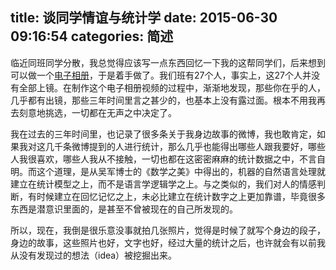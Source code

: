 title: 谈同学情谊与统计学
date: 2015-06-30 09:16:54
categories: 简述
  --- 


临近同班同学分散，我总觉得应该写一点东西回忆一下我的这帮同学们，后来想到可以做一个[电子相册](http://hktkdy.com/2015/05/29/201505/0515/)，于是着手做了。我们班有27个人，事实上，这27个人并没有全部上镜。在制作这个电子相册视频的过程中，渐渐地发现，那些你在乎的人，几乎都有出镜，那些三年时间里言之甚少的，也基本上没有露过面。根本不用我再去刻意地挑选，一切都在无声之中决定了。

我在过去的三年时间里，也记录了很多条关于我身边故事的微博，我也敢肯定，如果我对这几千条微博提到的人进行统计，那么几乎也能得出哪些人跟我要好，哪些人我很喜欢，哪些人我从不接触，一切也都在这密密麻麻的统计数据之中，不言自明。而这个道理，是从吴军博士的《数学之美》中得出的，机器的自然语言处理就建立在统计模型之上，而不是语言学逻辑学之上。与之类似的，我们对人的情感判断，有时候建立在回忆记忆之上，未必比建立在统计数字之上更加靠谱，毕竟很多东西是潜意识里面的，是甚至不曾被现在的自己所发现的。


所以，现在，我倒是很乐意没事就拍几张照片，觉得是时候了就写个身边的段子，身边的故事，这些照片也好，文字也好，经过大量的统计之后，也许就会有以前我从没有发现过的想法（idea）被挖掘出来。

